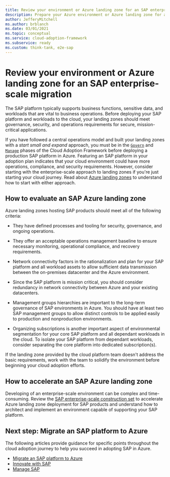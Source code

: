 ```yaml
---
title: Review your environment or Azure landing zone for an SAP enterprise-scale migration
description: Prepare your Azure environment or Azure landing zone for an SAP enterprise-scale migration.
author: JefferyMitchell
ms.author: brblanch
ms.date: 03/01/2021
ms.topic: conceptual
ms.service: cloud-adoption-framework
ms.subservice: ready
ms.custom: think-tank, e2e-sap
---
```


# Review your environment or Azure landing zone for an SAP enterprise-scale migration

The SAP platform typically supports business functions, sensitive data, and workloads that are vital to business operations. Before deploying your SAP platform and workloads to the cloud, your landing zones should meet governance, security, and operations requirements for secure, mission-critical applications.

If you have followed a central operations model and built your landing zones with a *start small and expand* approach, you must be in the [`Govern`](../../govern/index.md) and [`Manage`](../../govern/index.md) phases of the Cloud Adoption Framework before deploying a production SAP platform in Azure. Featuring an SAP platform in your adoption plan indicates that your cloud environment could have more operations, compliance, and security requirements. However, consider starting with the enterprise-scale approach to landing zones if you're just starting your cloud journey. Read about [Azure landing zones](../../ready/landing-zone/index.md) to understand how to start with either approach.

## How to evaluate an SAP Azure landing zone

Azure landing zones hosting SAP products should meet all of the following criteria:

- They have defined processes and tooling for security, governance, and ongoing operations.

- They offer an acceptable operations management baseline to ensure necessary monitoring, operational compliance, and recovery requirements.

- Network connectivity factors in the rationalization and plan for your SAP platform and all workload assets to allow sufficient data transmission between the on-premises datacenter and the Azure environment.

- Since the SAP platform is mission critical, you should consider redundancy in network connectivity between Azure and your existing datacenters.

- Management groups hierarchies are important to the long-term governance of SAP environments in Azure. You should have at least two SAP management groups to allow distinct controls to be applied easily to production and nonproduction environments.

- Organizing subscriptions is another important aspect of environmental segmentation for your core SAP platform and all dependant workloads in the cloud. To isolate your SAP platform from dependant workloads, consider separating the core platform into dedicated subscription(s).

If the landing zone provided by the cloud platform team doesn't address the basic requirements, work with the team to solidify the environment before beginning your cloud adoption efforts.

## How to accelerate an SAP Azure landing zone

Developing of an enterprise-scale environment can be complex and time-consuming. Review the [SAP enterprise-scale construction set](./enterprise-scale-landing-zone.md) to accelerate Azure landing zone deployment for SAP products and understand how to architect and implement an environment capable of supporting your SAP platform.

## Next step: Migrate an SAP platform to Azure

The following articles provide guidance for specific points throughout the cloud adoption journey to help you succeed in adopting SAP in Azure.

- [Migrate an SAP platform to Azure](./migrate.md)
- [Innovate with SAP](./innovate.md)
- [Manage SAP](./manage.md)
